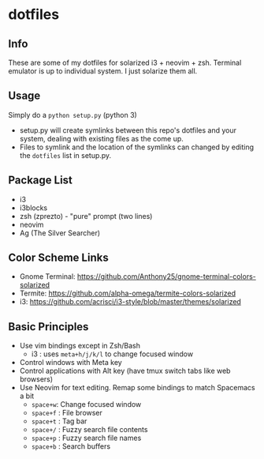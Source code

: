# dotfiles
## Info
These are some of my dotfiles for solarized i3  + neovim + zsh. Terminal
emulator is up to individual system. I just solarize them all.

## Usage
Simply do a `python setup.py` (python 3)
- setup.py will create symlinks between this repo's dotfiles and your system, dealing with existing files as the come up.
- Files to symlink and the location of the symlinks can changed by editing the `dotfiles` list in setup.py.

## Package List
* i3
* i3blocks
* zsh (zprezto) - "pure" prompt (two lines)
* neovim
* Ag (The Silver Searcher)

## Color Scheme Links
* Gnome Terminal: https://github.com/Anthony25/gnome-terminal-colors-solarized
* Termite: https://github.com/alpha-omega/termite-colors-solarized
* i3: https://github.com/acrisci/i3-style/blob/master/themes/solarized

## Basic Principles
* Use vim bindings except in Zsh/Bash
    - i3 : uses `meta+h/j/k/l` to change focused window
* Control windows with Meta key
* Control applications with Alt key (have tmux switch tabs like web browsers)
* Use Neovim for text editing. Remap some bindings to match Spacemacs a bit
    - `space+w`: Change focused window
    - `space+f` : File browser
    - `space+t` : Tag bar
    - `space+/` : Fuzzy search file contents
    - `space+p` : Fuzzy search file names
    - `space+b` : Search buffers
